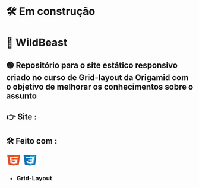 # 🛠️ Em construção
# 🐺 WildBeast
## 🟢 Repositório para o site estático responsivo criado no curso de Grid-layout da Origamid com o objetivo de melhorar os conhecimentos sobre o assunto
## 👉 Site : 
## 🛠️ Feito com : 
<div style="display: inline_block">
  <img align="center" alt="Hashimoto-HTML" height="30" width="40" src="https://raw.githubusercontent.com/devicons/devicon/master/icons/html5/html5-original.svg">
  <img align="center" alt="Hashimoto-CSS" height="30" width="40" src="https://raw.githubusercontent.com/devicons/devicon/master/icons/css3/css3-original.svg">
  <h3>
    <ul>
      <li>Grid-Layout</li>
    </ul>
  </h3>
</div>
